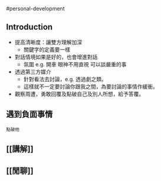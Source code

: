 #personal-development 

## Introduction
- 提高清晰度：讓雙方理解加深
    -   關鍵字的定義要一樣
-   對話情境如果是好的，也會增進對話
    -   氛圍 e.g. 開車 眼神不用直視 可以談嚴重的事
-   透過第三方媒介
    -   針對看法去討論，e.g. 透過劇之類。
	-   這樣就不一定要討論你跟我之間，為要討論的事情作緩衝。
- 觀察周遭，勇敢回覆及點破自己及別人所想，給予答覆。

## 遇到負面事情
	點破他

## [[講解]]
## [[閒聊]]